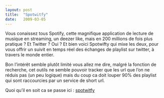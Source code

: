 ```yaml
---
layout:	post
title:	"Spotwitfy"
date:	2009-03-05
---
```


  Vous conaissez tous Spotify, cette magnifique application de lecture de musique en streaming, un deezer like, mais en 200 millions de fois plus pratique ? Et Twitter ? Oui ? Et bien voici Spotwifty qui mixe les deux, pour vous offrir un suivit en temps réel des échanges de playlist sur twitter, à travers le monde entier.

Bon l’intérêt semble plutôt limité vous allez me dire, malgré la fonction de recherche, cet outils ne semble pouvoir tracker que les url que l’on ne réduis pas (un peu logique) mais du coup ca doit louper 90% des playlist qui sont raccourcies par un service de short url.

Quoi qu’il en soit ca se passe ici : [spotwitfy](http://spotwitfy.com/)

  